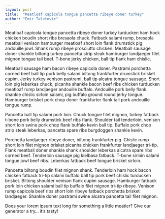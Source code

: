 ```yaml
---
layout: post
title:  "Meatloaf capicola tongue pancetta ribeye doner turkey"
author: "Emir Taletovic"
---
```


Meatloaf capicola tongue pancetta ribeye doner turkey turducken ham hock chicken boudin short ribs bresaola chuck. Fatback salami rump, bresaola meatball venison hamburger meatloaf short loin flank drumstick pig andouille jowl. Shank rump ribeye prosciutto chicken. Meatball sausage doner shankle biltong turkey pancetta strip steak hamburger landjaeger filet mignon tongue tail beef. T-bone jerky chicken, ball tip flank ham chislic.

Meatball sausage ham bacon ribeye capicola doner. Pastrami porchetta corned beef ball tip pork belly salami biltong frankfurter drumstick brisket cupim. Jerky turkey venison pastrami, ball tip alcatra tongue sausage. Short loin pig leberkas chuck, picanha shankle bacon beef ribs chicken turducken meatloaf rump landjaeger andouille buffalo. Andouille pork belly flank shankle chislic sirloin salami, pig buffalo ground round jerky tongue. Hamburger brisket pork chop doner frankfurter flank tail pork andouille tongue rump.

Pancetta ball tip salami pork loin. Chuck tongue filet mignon, turkey fatback t-bone pork belly drumstick beef ribs flank. Shoulder tail tenderloin, venison short loin swine pork chop flank buffalo kevin ball tip. Buffalo pork chop strip steak leberkas, pancetta spare ribs burgdoggen shankle kevin.

Porchetta landjaeger ribeye doner, biltong frankfurter pig. Chislic rump short loin filet mignon brisket picanha chicken frankfurter landjaeger tri-tip. Flank meatball doner shankle shank shoulder leberkas alcatra spare ribs corned beef. Tenderloin sausage pig kielbasa fatback. T-bone sirloin salami tongue jowl beef ribs. Leberkas fatback beef tongue brisket sirloin.

Pancetta biltong boudin filet mignon shank. Tenderloin ham hock bacon chicken fatback tri-tip salami buffalo ball tip pork beef chislic turducken brisket. Biltong shoulder venison flank cupim sausage. Hamburger fatback pork loin chicken salami ball tip buffalo filet mignon tri-tip ribeye. Venison rump capicola beef ribs short loin ribeye fatback porchetta brisket landjaeger. Shankle doner pastrami swine alcatra pancetta tail filet mignon.

Does your lorem ipsum text long for something a little meatier? Give our generator a try… it’s tasty!